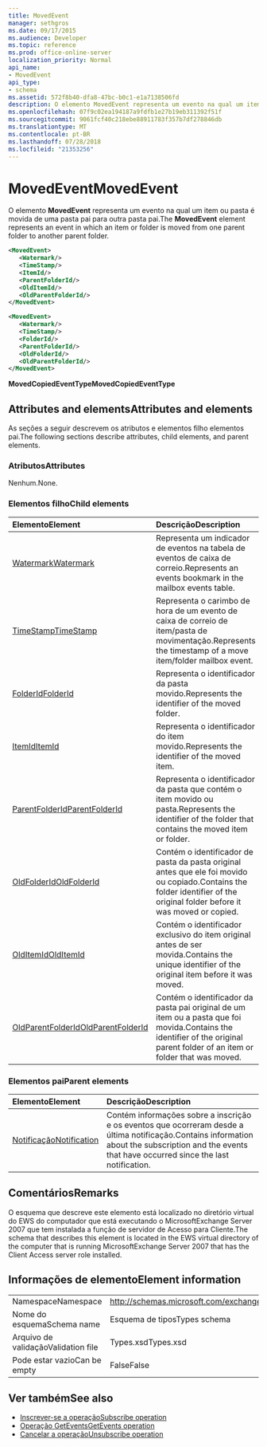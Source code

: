 ```yaml
---
title: MovedEvent
manager: sethgros
ms.date: 09/17/2015
ms.audience: Developer
ms.topic: reference
ms.prod: office-online-server
localization_priority: Normal
api_name:
- MovedEvent
api_type:
- schema
ms.assetid: 572f8b40-dfa8-47bc-b0c1-e1a7138506fd
description: O elemento MovedEvent representa um evento na qual um item ou pasta é movida de uma pasta pai para outra pasta pai.
ms.openlocfilehash: 07f9c02ea194187a9fdfb1e27b19eb311392f51f
ms.sourcegitcommit: 9061fcf40c218ebe88911783f357b7df278846db
ms.translationtype: MT
ms.contentlocale: pt-BR
ms.lasthandoff: 07/28/2018
ms.locfileid: "21353256"
---
```

# <a name="movedevent"></a><span data-ttu-id="7c58a-103">MovedEvent</span><span class="sxs-lookup"><span data-stu-id="7c58a-103">MovedEvent</span></span>

<span data-ttu-id="7c58a-104">O elemento **MovedEvent** representa um evento na qual um item ou pasta é movida de uma pasta pai para outra pasta pai.</span><span class="sxs-lookup"><span data-stu-id="7c58a-104">The **MovedEvent** element represents an event in which an item or folder is moved from one parent folder to another parent folder.</span></span> 
  
```xml
<MovedEvent>
   <Watermark/>
   <TimeStamp/>
   <ItemId/>
   <ParentFolderId/>
   <OldItemId/>
   <OldParentFolderId/>
</MovedEvent>
```

```xml
<MovedEvent>
   <Watermark/>
   <TimeStamp/>
   <FolderId/>
   <ParentFolderId/>
   <OldFolderId/>
   <OldParentFolderId/>
</MovedEvent>
```


<span data-ttu-id="7c58a-105">**MovedCopiedEventType**</span><span class="sxs-lookup"><span data-stu-id="7c58a-105">**MovedCopiedEventType**</span></span>

## <a name="attributes-and-elements"></a><span data-ttu-id="7c58a-106">Attributes and elements</span><span class="sxs-lookup"><span data-stu-id="7c58a-106">Attributes and elements</span></span>

<span data-ttu-id="7c58a-107">As seções a seguir descrevem os atributos e elementos filho elementos pai.</span><span class="sxs-lookup"><span data-stu-id="7c58a-107">The following sections describe attributes, child elements, and parent elements.</span></span>
  
### <a name="attributes"></a><span data-ttu-id="7c58a-108">Atributos</span><span class="sxs-lookup"><span data-stu-id="7c58a-108">Attributes</span></span>

<span data-ttu-id="7c58a-109">Nenhum.</span><span class="sxs-lookup"><span data-stu-id="7c58a-109">None.</span></span>
  
### <a name="child-elements"></a><span data-ttu-id="7c58a-110">Elementos filho</span><span class="sxs-lookup"><span data-stu-id="7c58a-110">Child elements</span></span>

|<span data-ttu-id="7c58a-111">**Elemento**</span><span class="sxs-lookup"><span data-stu-id="7c58a-111">**Element**</span></span>|<span data-ttu-id="7c58a-112">**Descrição**</span><span class="sxs-lookup"><span data-stu-id="7c58a-112">**Description**</span></span>|
|:-----|:-----|
|[<span data-ttu-id="7c58a-113">Watermark</span><span class="sxs-lookup"><span data-stu-id="7c58a-113">Watermark</span></span>](watermark.md) <br/> |<span data-ttu-id="7c58a-114">Representa um indicador de eventos na tabela de eventos de caixa de correio.</span><span class="sxs-lookup"><span data-stu-id="7c58a-114">Represents an events bookmark in the mailbox events table.</span></span>  <br/> |
|[<span data-ttu-id="7c58a-115">TimeStamp</span><span class="sxs-lookup"><span data-stu-id="7c58a-115">TimeStamp</span></span>](timestamp.md) <br/> |<span data-ttu-id="7c58a-116">Representa o carimbo de hora de um evento de caixa de correio de item/pasta de movimentação.</span><span class="sxs-lookup"><span data-stu-id="7c58a-116">Represents the timestamp of a move item/folder mailbox event.</span></span>  <br/> |
|[<span data-ttu-id="7c58a-117">FolderId</span><span class="sxs-lookup"><span data-stu-id="7c58a-117">FolderId</span></span>](folderid.md) <br/> |<span data-ttu-id="7c58a-118">Representa o identificador da pasta movido.</span><span class="sxs-lookup"><span data-stu-id="7c58a-118">Represents the identifier of the moved folder.</span></span>  <br/> |
|[<span data-ttu-id="7c58a-119">ItemId</span><span class="sxs-lookup"><span data-stu-id="7c58a-119">ItemId</span></span>](itemid.md) <br/> |<span data-ttu-id="7c58a-120">Representa o identificador do item movido.</span><span class="sxs-lookup"><span data-stu-id="7c58a-120">Represents the identifier of the moved item.</span></span>  <br/> |
|[<span data-ttu-id="7c58a-121">ParentFolderId</span><span class="sxs-lookup"><span data-stu-id="7c58a-121">ParentFolderId</span></span>](parentfolderid.md) <br/> |<span data-ttu-id="7c58a-122">Representa o identificador da pasta que contém o item movido ou pasta.</span><span class="sxs-lookup"><span data-stu-id="7c58a-122">Represents the identifier of the folder that contains the moved item or folder.</span></span>  <br/> |
|[<span data-ttu-id="7c58a-123">OldFolderId</span><span class="sxs-lookup"><span data-stu-id="7c58a-123">OldFolderId</span></span>](oldfolderid.md) <br/> |<span data-ttu-id="7c58a-124">Contém o identificador de pasta da pasta original antes que ele foi movido ou copiado.</span><span class="sxs-lookup"><span data-stu-id="7c58a-124">Contains the folder identifier of the original folder before it was moved or copied.</span></span>  <br/> |
|[<span data-ttu-id="7c58a-125">OldItemId</span><span class="sxs-lookup"><span data-stu-id="7c58a-125">OldItemId</span></span>](olditemid.md) <br/> |<span data-ttu-id="7c58a-126">Contém o identificador exclusivo do item original antes de ser movida.</span><span class="sxs-lookup"><span data-stu-id="7c58a-126">Contains the unique identifier of the original item before it was moved.</span></span>  <br/> |
|[<span data-ttu-id="7c58a-127">OldParentFolderId</span><span class="sxs-lookup"><span data-stu-id="7c58a-127">OldParentFolderId</span></span>](oldparentfolderid.md) <br/> |<span data-ttu-id="7c58a-128">Contém o identificador da pasta pai original de um item ou a pasta que foi movida.</span><span class="sxs-lookup"><span data-stu-id="7c58a-128">Contains the identifier of the original parent folder of an item or folder that was moved.</span></span>  <br/> |
   
### <a name="parent-elements"></a><span data-ttu-id="7c58a-129">Elementos pai</span><span class="sxs-lookup"><span data-stu-id="7c58a-129">Parent elements</span></span>

|<span data-ttu-id="7c58a-130">**Elemento**</span><span class="sxs-lookup"><span data-stu-id="7c58a-130">**Element**</span></span>|<span data-ttu-id="7c58a-131">**Descrição**</span><span class="sxs-lookup"><span data-stu-id="7c58a-131">**Description**</span></span>|
|:-----|:-----|
|[<span data-ttu-id="7c58a-132">Notificação</span><span class="sxs-lookup"><span data-stu-id="7c58a-132">Notification</span></span>](notification-ex15websvcsotherref.md) <br/> |<span data-ttu-id="7c58a-133">Contém informações sobre a inscrição e os eventos que ocorreram desde a última notificação.</span><span class="sxs-lookup"><span data-stu-id="7c58a-133">Contains information about the subscription and the events that have occurred since the last notification.</span></span>  <br/> |
   
## <a name="remarks"></a><span data-ttu-id="7c58a-134">Comentários</span><span class="sxs-lookup"><span data-stu-id="7c58a-134">Remarks</span></span>

<span data-ttu-id="7c58a-135">O esquema que descreve este elemento está localizado no diretório virtual do EWS do computador que está executando o MicrosoftExchange Server 2007 que tem instalada a função de servidor de Acesso para Cliente.</span><span class="sxs-lookup"><span data-stu-id="7c58a-135">The schema that describes this element is located in the EWS virtual directory of the computer that is running MicrosoftExchange Server 2007 that has the Client Access server role installed.</span></span>
  
## <a name="element-information"></a><span data-ttu-id="7c58a-136">Informações de elemento</span><span class="sxs-lookup"><span data-stu-id="7c58a-136">Element information</span></span>

|||
|:-----|:-----|
|<span data-ttu-id="7c58a-137">Namespace</span><span class="sxs-lookup"><span data-stu-id="7c58a-137">Namespace</span></span>  <br/> |http://schemas.microsoft.com/exchange/services/2006/types  <br/> |
|<span data-ttu-id="7c58a-138">Nome do esquema</span><span class="sxs-lookup"><span data-stu-id="7c58a-138">Schema name</span></span>  <br/> |<span data-ttu-id="7c58a-139">Esquema de tipos</span><span class="sxs-lookup"><span data-stu-id="7c58a-139">Types schema</span></span>  <br/> |
|<span data-ttu-id="7c58a-140">Arquivo de validação</span><span class="sxs-lookup"><span data-stu-id="7c58a-140">Validation file</span></span>  <br/> |<span data-ttu-id="7c58a-141">Types.xsd</span><span class="sxs-lookup"><span data-stu-id="7c58a-141">Types.xsd</span></span>  <br/> |
|<span data-ttu-id="7c58a-142">Pode estar vazio</span><span class="sxs-lookup"><span data-stu-id="7c58a-142">Can be empty</span></span>  <br/> |<span data-ttu-id="7c58a-143">False</span><span class="sxs-lookup"><span data-stu-id="7c58a-143">False</span></span>  <br/> |
   
## <a name="see-also"></a><span data-ttu-id="7c58a-144">Ver também</span><span class="sxs-lookup"><span data-stu-id="7c58a-144">See also</span></span>

- [<span data-ttu-id="7c58a-145">Inscrever-se a operação</span><span class="sxs-lookup"><span data-stu-id="7c58a-145">Subscribe operation</span></span>](subscribe-operation.md) 
- [<span data-ttu-id="7c58a-146">Operação GetEvents</span><span class="sxs-lookup"><span data-stu-id="7c58a-146">GetEvents operation</span></span>](getevents-operation.md) 
- [<span data-ttu-id="7c58a-147">Cancelar a operação</span><span class="sxs-lookup"><span data-stu-id="7c58a-147">Unsubscribe operation</span></span>](unsubscribe-operation.md)

